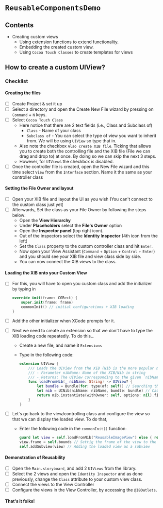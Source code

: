 # `ReusableComponentsDemo`

## Contents

* Creating custom views
  * Using extension functions to extend functionality.
  * Embedding the created custom view.
  * Using `Cocoa Touch Classes` to create templates for views

## How to create a custom UIView?

### Checklist

#### Creating the files
- [ ] Create Project & set it up
- [ ] Select a directory and open the Create New File wizard by pressing on `Command` + `N` keys.
- [ ] Select `Cocoa Touch Class`
  * Here notice that there are 2 text fields (i.e., Class and Subclass of)
    *  `Class` - Name of your class
    *  `Subclass of` - You can select the type of view you want to inherit from. We will be using `UIView` so type that in.
  * Also note the checkbox `Also create XIB file`. Ticking that allows you to create both the controlling file and the XIB file (File we can drag and drop to) at once. By doing so we can skip the next 3 steps.
  * However, for `UIView`s the checkbox is disabled.
- [ ] Once the controller file is created, open the New File wizard and this time select `View` from the `Interface` section. Name it the same as your controller class

#### Setting the File Owner and layout
- [ ] Open your XIB file and layout the UI as you wish (You can't connect to the custom class just yet)
- [ ] Afterwards, Set the class as your File Owner by following the steps below:
  * Open the **View Hierarchy**
  * Under **Placeholders** select the **File's Owner** option
  * Open the **Inspector panel** (top right icon).
  * Out of the inspectors select the **Identity Inspector** (4th icon from the left)
  * Set the `Class` property to the custom controller class and hit `Enter`.
  * Now open your View Assistant (`Command` + `Option` + `Control` + `Enter`) and you should see your XIB file and view class side by side.
  * You can now connect the XIB views to the class.

#### Loading the XIB onto your Custom View
- [ ] For this, you will have to open you custom class and add the initializer by typing in
 
    ```swift
    override init(frame: CGRect) {
        super.init(frame: frame)
        commonInit() // initial configurations + XIB loading
    }
    ```
- [ ] Add the other initializer when XCode prompts for it.
- [ ] Next we need to create an extension so that we don't have to type the XIB loading code repeatedly. To do this...
  * Create a new file, and name it `Extensions`
  * Type in the following code:

    ```swift
    extension UIView {
        /// Loads the UIView from the XIB (Nib is the more popular name. It stems from Swifts predecessor -- Objective-C)
        /// - Parameter nibName: Name of the XIB/Nib in string
        /// - Returns: The UIView corresponding to the given `nibName`
        func loadFromNib(_ nibName: String) -> UIView? {
            let bundle = Bundle(for: type(of: self)) // Searching the bundle directory for the nibName
            let nib = UINib(nibName: nibName, bundle: bundle) // Caching the view in memory
            return nib.instantiate(withOwner: self, options: nil).first as? UIView // instantiating and returning the view as an optional
        }
    }
    ```
- [ ] Let's go back to the view/controlling class and configure the view so that we can display the loaded view. To do that,
  * Enter the following code in the `commonInit()` function:
  
    ```swift
    guard let view = self.loadFromNib("ReusableImageView") else { return } // Another way of unwrapping optionals. unlike the other options, this will break function execution.
    view.frame = self.bounds // Settig the frame of the view to the current bound (Frame/dimensions) of the current view
    self.addSubview(view) // Adding the loaded view as a subview
    ```
#### Demonstration of Reusability

- [ ] Open the `Main.storyboard`, and add 2 `UIViews` from the library.
- [ ] Select the 2 views and open the `Identity Inspector` and as done previously, change the `Class` attribute to your custom view class.
- [ ] Connect the views to the View Controller
- [ ] Configure the views in the View Controller, by accessing the `@IBOutlets`.

#### That's it folks!




    



